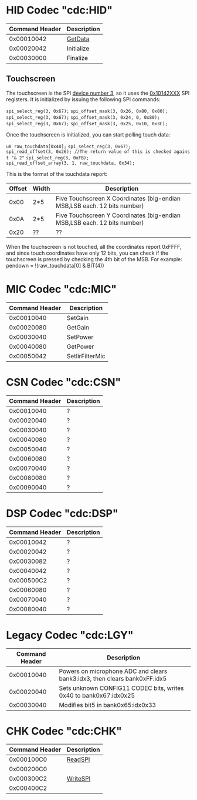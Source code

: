 # HID Codec "cdc:HID"

| Command Header | Description                           |
|----------------|---------------------------------------|
| 0x00010042     | [GetData](Cdc:HID:GetData "wikilink") |
| 0x00020042     | Initialize                            |
| 0x00030000     | Finalize                              |

## Touchscreen

The touchscreen is the SPI [device number
3](SPI_Registers#SPI_NEW_CNT "wikilink"), so it uses the
[0x10142XXX](SPI_Services "wikilink") SPI registers. It is initialized
by issuing the following SPI commands:

`spi_select_reg(3, 0x67);`
`spi_offset_mask(3, 0x26, 0x80, 0x80);`
`spi_select_reg(3, 0x67);`
`spi_offset_mask(3, 0x24, 0, 0x80);`
`spi_select_reg(3, 0x67);`
`spi_offset_mask(3, 0x25, 0x10, 0x3C);`

Once the touchscreen is initialized, you can start polling touch data:

`u8 raw_touchdata[0x40];`
`spi_select_reg(3, 0x67);`
`spi_read_offset(3, 0x26); //The return value of this is checked against "& 2"`
`spi_select_reg(3, 0xFB);`
`spi_read_offset_array(3, 1, raw_touchdata, 0x34);`

This is the format of the touchdata report:

| Offset | Width | Description                                                              |
|--------|-------|--------------------------------------------------------------------------|
| 0x00   | 2\*5  | Five Touchscreen X Coordinates (big-endian MSB,LSB each. 12 bits number) |
| 0x0A   | 2\*5  | Five Touchscreen Y Coordinates (big-endian MSB,LSB each. 12 bits number) |
| 0x20   | ??    | ??                                                                       |

When the touchscreen is not touched, all the coordinates report 0xFFFF,
and since touch coordinates have only 12 bits, you can check if the
touchscreen is pressed by checking the 4th bit of the MSB. For example:
pendown = !(raw_touchdata\[0\] & BIT(4))

# MIC Codec "cdc:MIC"

| Command Header | Description     |
|----------------|-----------------|
| 0x00010040     | SetGain         |
| 0x00020080     | GetGain         |
| 0x00030040     | SetPower        |
| 0x00040080     | GetPower        |
| 0x00050042     | SetIirFilterMic |

# CSN Codec "cdc:CSN"

| Command Header | Description |
|----------------|-------------|
| 0x00010040     | ?           |
| 0x00020040     | ?           |
| 0x00030040     | ?           |
| 0x00040080     | ?           |
| 0x00050040     | ?           |
| 0x00060080     | ?           |
| 0x00070040     | ?           |
| 0x00080080     | ?           |
| 0x00090040     | ?           |

# DSP Codec "cdc:DSP"

| Command Header | Description |
|----------------|-------------|
| 0x00010042     | ?           |
| 0x00020042     | ?           |
| 0x00030082     | ?           |
| 0x00040042     | ?           |
| 0x000500C2     | ?           |
| 0x00060080     | ?           |
| 0x00070040     | ?           |
| 0x00080040     | ?           |

# Legacy Codec "cdc:LGY"

| Command Header | Description                                                               |
|----------------|---------------------------------------------------------------------------|
| 0x00010040     | Powers on microphone ADC and clears bank3:idx3, then clears bank0xFF:idx5 |
| 0x00020040     | Sets unknown CONFIG11 CODEC bits, writes 0x40 to bank0x67:idx0x25         |
| 0x00030040     | Modifies bit5 in bank0x65:idx0x33                                         |

# CHK Codec "cdc:CHK"

| Command Header | Description                            |
|----------------|----------------------------------------|
| 0x000100C0     | [ReadSPI](CDCCHK:ReadSPI "wikilink")   |
| 0x000200C0     |                                        |
| 0x000300C2     | [WriteSPI](CDCCHK:WriteSPI "wikilink") |
| 0x000400C2     |                                        |
